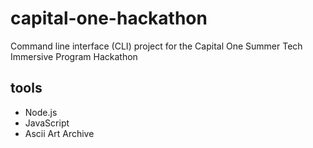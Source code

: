 # capital-one-hackathon
Command line interface (CLI) project for the Capital One Summer Tech Immersive Program Hackathon

## tools
- Node.js
- JavaScript
- Ascii Art Archive

